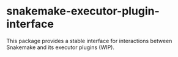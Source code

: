 # snakemake-executor-plugin-interface

This package provides a stable interface for interactions between Snakemake and its executor plugins (WIP).